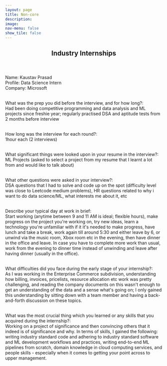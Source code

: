 ```yaml
---
layout: page
title: Non-core
description: 
image: 
nav-menu: false
show_tile: false
---
```


<!-- Main -->
<div id="main" class="alt">

<!-- One -->
<section id="one">
	<div class="inner">
		<header class="major">
			<h2>Industry Internships</h2>
		</header>

<!-- Content -->
<p>Name: Kaustav Prasad<br>
   Profile: Data Science Intern<br>
   Company: Microsoft<br><br>

   What was the prep you did before the interview, and for how long?: <br>
   Had been doing competitive programming and data analysis and ML projects since freshie year; regularly practised DSA and aptitude tests from 2 months before interview <br><br>
   
   How long was the interview for each round?:<br>
   1hour each (2 interviews)<br><br>
   
   What significant things were looked upon in your resume in the interview?:<br>
   ML Projects (asked to select a project from my resume that I learnt a lot from and would like to talk about)<br><br>
   
   What other questions were asked in your interview?:<br>
   DSA questions that I had to solve and code up on the spot (difficulty level was close to Leetcode medium problems), HR questions related to why i want to do data science/ML, what interests me about it, etc<br><br>
   
   Describe your typical day at work in brief: <br>
   Start working (anytime between 9 and 11 AM is ideal; flexible hours), make progress on the project you're working on, try new ideas, learn a technology you're unfamiliar with if it it's needed to make progress, have lunch and take a break, work again till around 5:30 and either leave by 6, or unwind via the music room, Xbox room etc in the evening, then  have dinner in the office and leave. In case you have to complete more work than usual, work from the evening to dinner time instead of unwinding and leave after having dinner (usually in the office).<br><br>

   What difficulties did you face during the early stage of your internship?:<br>
   As I was working in the Enterprise Commerce subdivision, understanding how billing, invoices, pricelists, resource allocation etc work was pretty challenging, and reading the company documents on this wasn't enough to get an understanding of the data and a sense what's going on; I only gained this understanding by sitting down with a team member and having a back-and-forth discussion on these topics.<br><br>

   What was the most crucial thing which you learned or any skills that you acquired during the internship?: <br>
   Working on a project of significance and then convincing others that it indeed is of significance and why.
In terms of skills, I gained the following: writing industry standard code and adhering to industry standard software and ML development workflows and practices, writing end-to-end ML pipelines from scratch, domain knowledge in cloud computing services, and people skills - especially when it comes to getting your point across to upper management. <br><br>


</p>
    
